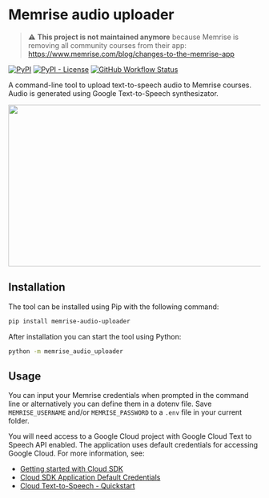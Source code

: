 # Memrise audio uploader

> :warning: **This project is not maintained anymore** because Memrise is removing all community courses from their app:
https://www.memrise.com/blog/changes-to-the-memrise-app

[![PyPI](https://img.shields.io/pypi/v/memrise-audio-uploader)](https://pypi.org/project/memrise-audio-uploader)
[![PyPI - License](https://img.shields.io/pypi/l/memrise-audio-uploader)](./LICENSE)
[![GitHub Workflow Status](https://img.shields.io/github/actions/workflow/status/ollipa/memrise-audio-uploader/ci.yml?branch=main)](https://github.com/ollipa/memrise-audio-uploader/actions/workflows/ci.yml)

A command-line tool to upload text-to-speech audio to Memrise courses. Audio is generated using Google Text-to-Speech synthesizator.

<img src="https://user-images.githubusercontent.com/25169984/112717668-91f73980-8f31-11eb-9908-bbfe19e2c065.png" width="600" height="323">

## Installation

The tool can be installed using Pip with the following command:

```sh
pip install memrise-audio-uploader
```

After installation you can start the tool using Python:

```sh
python -m memrise_audio_uploader
```

## Usage

You can input your Memrise credentials when prompted in the command line or alternatively you can define them in a dotenv file. Save `MEMRISE_USERNAME` and/or `MEMRISE_PASSWORD` to a `.env` file in your current folder.

You will need access to a Google Cloud project with Google Cloud Text to Speech API enabled. The application uses default credentials for accessing Google Cloud. For more information, see:

- [Getting started with Cloud SDK](https://cloud.google.com/sdk)
- [Cloud SDK Application Default Credentials](https://cloud.google.com/sdk/gcloud/reference/auth/application-default)
- [Cloud Text-to-Speech - Quickstart](https://cloud.google.com/text-to-speech/docs/quickstart-protocol)
